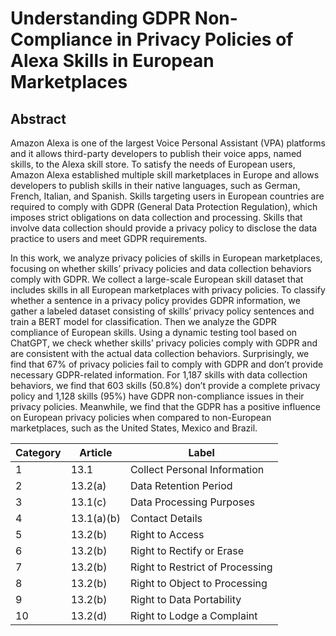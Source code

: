 # Understanding GDPR Non-Compliance in Privacy Policies of Alexa Skills in European Marketplaces

## Abstract

Amazon Alexa is one of the largest Voice Personal Assistant (VPA) platforms and it allows third-party developers to publish their voice apps, named skills, to the Alexa skill store. To satisfy the needs of European users, Amazon Alexa established multiple skill marketplaces in Europe and allows developers to publish skills in their native languages, such as German, French, Italian, and Spanish. Skills targeting users in European countries are required to comply with GDPR (General Data Protection Regulation), which imposes strict obligations on data collection and processing. Skills that involve data collection should provide a privacy policy to disclose the data practice to users and meet GDPR requirements. 

In this work, we analyze privacy policies of skills in European marketplaces, focusing on whether skills’ privacy policies and data collection behaviors comply with GDPR. We collect a large-scale European skill dataset that includes skills in all European marketplaces with privacy policies. To classify whether a sentence in a privacy policy provides GDPR information, we gather a labeled dataset consisting of skills’ privacy policy sentences and train a BERT model for classification. Then we analyze the GDPR compliance of European skills. Using a dynamic testing tool based on ChatGPT, we check whether skills’ privacy policies comply with GDPR and are consistent with the actual data collection behaviors. Surprisingly, we find that 67% of privacy policies fail to comply  with GDPR and don’t provide necessary GDPR-related information. For 1,187 skills with data collection behaviors, we find that 603 skills (50.8%) don’t provide a complete privacy policy and 1,128 skills (95%) have GDPR non-compliance issues in their privacy policies. Meanwhile, we find that the GDPR has a positive influence on European privacy policies when compared to non-European marketplaces, such as the United States, Mexico and Brazil.

Category | Article | Label
--- | --- | --- 
1 |13.1 | Collect Personal Information
2 |13.2(a) |Data Retention Period
3 |13.1(c) |Data Processing Purposes
4 |13.1(a)(b) |Contact Details
5 |13.2(b) |Right to Access
6 |13.2(b) |Right to Rectify or Erase
7 |13.2(b)  |Right to Restrict of Processing
8 |13.2(b)  |Right to Object to Processing
9 |13.2(b)  |Right to Data Portability
10 |13.2(d)  |Right to Lodge a Complaint
